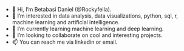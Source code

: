 - 👋 Hi, I’m Betabasi Daniel (@Rockyfella).
- 👀 I’m interested in data analysis, data visualizations, python, sql, r, machine learning and artificial intelligence.
- 🌱 I’m currently learning machine learning and deep learning.
- 💞️ I’m looking to collaborate on cool and interesting projects.
- 📫 You can reach me via linkedin or email.

<!---
Rockyfella/Rockyfella is a ✨ special ✨ repository because its `README.md` (this file) appears on your GitHub profile.
You can click the Preview link to take a look at your changes.
--->
